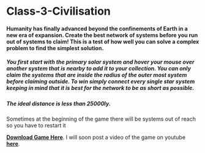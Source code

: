 # Class-3-Civilisation
#### Humanity has finally advanced beyond the confinements of Earth in a new era of expansion. Create the best network of systems before you run out of systems to claim! This is a test of how well you can solve a complex problem to find the simplest solution.

##### You first start with the primary solar system and hover your mouse over another system that is nearby to add it to your collection. You can only claim the systems that are inside the radius of the outer most system before claiming outside. To win simply connect every single star system keeping in mind that it is best for the network to be as short as possible.
##### The ideal distance is less than 25000ly.

Sometimes at the beginning of the game there will be systems out of reach so you have to restart it

**[Download Game Here](https://ldjam.com/events/ludum-dare/42/class-3-civilisation "Ludum Dare page")**.
I will soon post a video of the game on youtube **[here](https://www.youtube.com/enderelemental)**.
